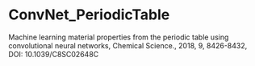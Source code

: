 # ConvNet_PeriodicTable
Machine learning material properties from the periodic table using convolutional neural networks, Chemical Science., 2018, 9, 8426-8432, DOI: 10.1039/C8SC02648C
